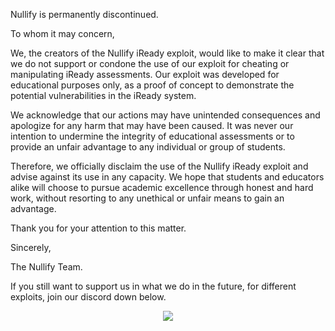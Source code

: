 Nullify is permanently discontinued.

To whom it may concern,

We, the creators of the Nullify iReady exploit, would like to make it clear that we do not support or condone the use of our exploit for cheating or manipulating iReady assessments. Our exploit was developed for educational purposes only, as a proof of concept to demonstrate the potential vulnerabilities in the iReady system.

We acknowledge that our actions may have unintended consequences and apologize for any harm that may have been caused. It was never our intention to undermine the integrity of educational assessments or to provide an unfair advantage to any individual or group of students.

Therefore, we officially disclaim the use of the Nullify iReady exploit and advise against its use in any capacity. We hope that students and educators alike will choose to pursue academic excellence through honest and hard work, without resorting to any unethical or unfair means to gain an advantage.

Thank you for your attention to this matter.

Sincerely,

The Nullify Team.

If you still want to support us in what we do in the future, for different exploits, join our discord down below.
<p align="center">
        <a href="https://discord.gg/DGT6NdfyEQ">
	       <img src="https://img.shields.io/discord/1075806291336908900?label=discord&logo=discord">
        </a>


